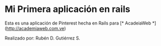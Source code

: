 # Mi Primera aplicación en rails

Esta es una aplicación de Pinterest hecha en Rails para [* AcadeiaWeb *] (http://academiaweb.com.ve)

Realizado por: Rubén D. Gutiérrez S.